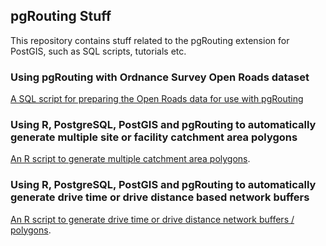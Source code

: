 ## pgRouting Stuff

This repository contains stuff related to the pgRouting extension for PostGIS, such as SQL scripts, tutorials etc.

### Using pgRouting with Ordnance Survey Open Roads dataset

[A SQL script for preparing the Open Roads data for use with pgRouting](openroads/)

### Using R, PostgreSQL, PostGIS and pgRouting to automatically generate multiple site or facility catchment area polygons

[An R script to generate multiple catchment area polygons](catchment_polygons/).

### Using R, PostgreSQL, PostGIS and pgRouting to automatically generate drive time or drive distance based network buffers

[An R script to generate drive time or drive distance network buffers / polygons](drive_time_polygons/).